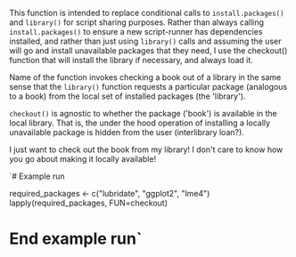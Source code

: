 This function is intended to replace conditional calls to `install.packages()`
and `library()` for script sharing purposes. Rather than always calling
`install.packages()` to ensure a new script-runner has dependencies installed,
and rather than just using `library()` calls and assuming the user will go and
install unavailable packages that they need, I use the checkout() function 
that will install the library if necessary, and always load it.

Name of the function invokes checking a book out of a library in the same
sense that the `library()` function requests a particular package (analogous
to a book) from the local set of installed packages (the 'library').

`checkout()` is agnostic to whether the package ('book') is available in the
local library. That is, the under the hood operation of installing a locally
unavailable package is hidden from the user (interlibrary loan?).

I just want to check out the book from my library! I don't care to know
how you go about making it locally available!


`# Example run

required_packages <- c("lubridate", "ggplot2", "lme4")
lapply(required_packages, FUN=checkout)

# End example run`

